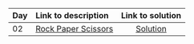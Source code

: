| Day | Link to description | Link to solution
|:---|:---|:---:|
| 02 | [Rock Paper Scissors](https://adventofcode.com/2022/day/2) | [Solution](https://github.com/versenyi98/advent-of-code-solutions/tree/main/Advent%20of%20Code/2022/Day%2002%20-%20Rock%20Paper%20Scissors)|
